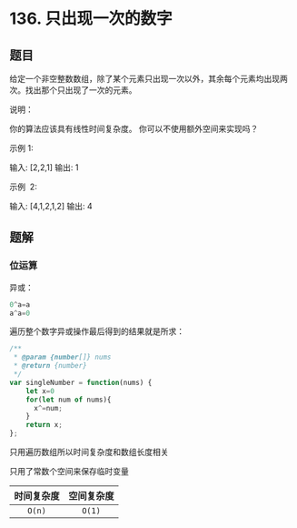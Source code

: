 # 136. 只出现一次的数字

## 题目

给定一个非空整数数组，除了某个元素只出现一次以外，其余每个元素均出现两次。找出那个只出现了一次的元素。

说明：

你的算法应该具有线性时间复杂度。 你可以不使用额外空间来实现吗？

示例 1:

输入: [2,2,1]
输出: 1

示例  2:

输入: [4,1,2,1,2]
输出: 4

## 题解

### 位运算

异或：

```JavaScript
0^a=a
a^a=0
```

遍历整个数字异或操作最后得到的结果就是所求：

```JavaScript
/**
 * @param {number[]} nums
 * @return {number}
 */
var singleNumber = function(nums) {
    let x=0
    for(let num of nums){
      x^=num;
    }
    return x;
};
```

只用遍历数组所以时间复杂度和数组长度相关

只用了常数个空间来保存临时变量

| 时间复杂度 | 空间复杂度 |
| :--------: | :--------: |
|   `O(n)`   |   `O(1)`   |
